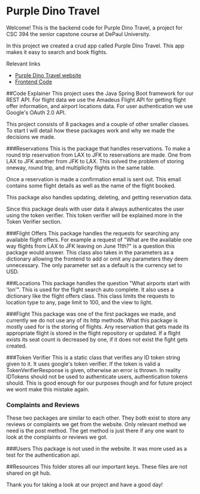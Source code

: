 # Purple Dino Travel

Welcome! This is the backend code for Purple Dino Travel, 
a project for CSC 394 the senior capstone course at DePaul University.

In this project we created a crud app called Purple Dino Travel.
This app makes it easy to search and book flights. 

Relevant links
- [Purple Dino Travel website](https://daniel-mccarthy.github.io/DinoTravelFrontend/)
- [Frontend Code](https://github.com/Daniel-McCarthy/DinoTravelFrontend)

##Code Explainer
This project uses the Java Spring Boot framework for our REST API.
For flight data we use the Amadeus Flight API for getting flight offer information, and airport locations data.
For user authentication we use Google's OAuth 2.0 API.

This project consists of 8 packages and a couple of other smaller classes.
To start I will detail how these packages work and why we made the decisions we made.

###Reservations
This is the package that handles reservations. 
To make a round trip reservation from LAX to JFK to reservations are made.
One from LAX to JFK another from JFK to LAX.
This solved the problem of storing oneway, round trip, and multiplicity flights in the same table.

Once a reservation is made a confirmation email is sent out.
This email contains some flight details as well as the name of the flight booked.

This package also handles updating, deleting, and getting reservation data.

Since this package deals with user data it always authenticates the user using the token verifier.
This token verifier will be explained more in the Token Verifier section.

###Flight Offers
This package handles the requests for searching any available flight offers.
For example a request of "What are the available one way flights from LAX to JFK leaving on June 11th?" is a question this package would answer.
This class also takes in the parameters as a dictionary allowing the frontend to add or omit any parameters they deem unnecessary.
The only parameter set as a default is the currency set to USD.

###Locations
This package handles the question "What airports start with 'lon'".
This is used for the flight search auto complete.
It also uses a dictionary like the flight offers class.
This class limits the requests to location type to any, page limit to 100, and the view to light.

###Flight
This package was one of the first packages we made, and currently we do not use any of its http methods.
What this package is mostly used for is the storing of flights.
Any reservation that gets made its appropriate flight is stored in the flight repository or updated.
If a flight exists its seat count is decreased by one, if it does not exist the fight gets created.

###Token Verifier
This is a static class that verifies any ID token string given to it.
It uses google's token verifier.
If the token is valid a TokenVerifierResponse is given, otherwise an error is thrown.
In reality IDTokens should not be used to authenticate users, authentication tokens should.
This is good enough for our purposes though and for future project we wont make this mistake again.

### Complaints and Reviews
These two packages are similar to each other.
They both exist to store any reviews or complaints we get from the website.
Only relevant method we need is the post method.
The get method is just there if any one want to look at the complaints or reviews we got.

###Users
This package is not used in the website. 
It was more used as a test for the authentication api.

##Resources
This folder stores all our important keys. These files are not shared on git hub.

Thank you for taking a look at our project and have a good day!





